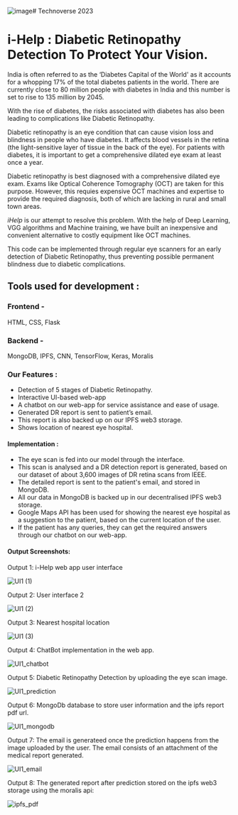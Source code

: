 ![image](https://github.com/PMalvikaReddy/Technoverse_iHelp-DiabeticRetinopathyDetection/assets/116015331/2e075afa-b481-42fa-98ba-382b141e1fd1)# Technoverse 2023 
# i-Help : Diabetic Retinopathy Detection To Protect Your Vision.

India is often referred to as the ‘Diabetes Capital of the World' as it accounts for a whopping 17% of the total diabetes patients in the world. There are currently close to 80 million people with diabetes in India and this number is set to rise to 135 million by 2045.

With the rise of diabetes, the risks associated with diabetes has also been leading to complications like Diabetic Retinopathy.

Diabetic retinopathy is an eye condition that can cause vision loss and blindness in people who have diabetes. It affects blood vessels in the retina (the light-sensitive layer of tissue in the back of the eye). For patients with diabetes, it is important to get a comprehensive dilated eye exam at least once a year. 

Diabetic retinopathy is best diagnosed with a comprehensive dilated eye exam. Exams like Optical Coherence Tomography (OCT) are taken for this purpose. However, this requies expensive OCT machines and expertise to provide the required diagnosis, both of which are lacking in rural and small town areas.  


*iHelp* is our attempt to resolve this problem. With the help of Deep Learning, VGG algorithms and Machine training, we have built an inexpensive and convenient alternative to costly equipment like OCT machines. 

This code can be implemented through regular eye scanners for an early detection of Diabetic Retinopathy, thus preventing possible permanent blindness due to diabetic complications. 

## Tools used for development :

### Frontend - 
HTML, CSS, Flask

### Backend -
MongoDB, IPFS, CNN, TensorFlow, Keras, Moralis

### Our Features : 
- Detection of 5 stages of Diabetic Retinopathy.
- Interactive UI-based web-app
- A chatbot on our web-app for service assistance and ease of usage.
- Generated DR report is sent to patient’s email.
- This report is also backed up on our IPFS web3 storage.
- Shows location of nearest eye hospital.

#### Implementation :
- The eye scan is fed into our model through the interface.
- This scan is analysed and a DR detection report is generated, based on our dataset of about 3,600 images of DR retina scans from IEEE.
- The detailed report is sent to the patient's email, and stored in MongoDB.
- All our data in MongoDB is backed up in our decentralised IPFS web3 storage.
- Google Maps API has been used for showing the nearest eye hospital as a suggestion to the patient, based on the current location of the user.
- If the patient has any queries, they can get the required answers through our chatbot on our web-app.

#### Output Screenshots:
Output 1:
i-Help web app user interface

![UI1 (1)](https://user-images.githubusercontent.com/108075033/210940143-c68439fa-9570-4e1c-920d-ae6ba9c09a68.png)

Output 2:
User interface 2

![UI1 (2)](https://user-images.githubusercontent.com/108075033/210940242-4633ea3c-de61-4d13-9637-b9429d3cdcff.png)

Output 3:
Nearest hospital location

![UI1 (3)](https://user-images.githubusercontent.com/108075033/210940312-c0564bdd-9e40-45c9-9321-c9d47993f540.png)

Output 4:
ChatBot implementation in the web app.

![UI1_chatbot](https://user-images.githubusercontent.com/108075033/210940340-7525c9cb-2b17-4a05-ab47-3bbc2698f2db.png)

Output 5:
Diabetic Retinopathy Detection by uploading the eye scan image.

![UI1_prediction](https://user-images.githubusercontent.com/108075033/210940360-10ab66db-3f36-4f2c-8892-7c1e943b89eb.png)

Output 6:
MongoDb database to store user information and the ipfs report pdf url.

![UI1_mongodb](https://user-images.githubusercontent.com/108075033/210940391-9e015c4f-0acd-4cd8-98a9-1c298f96a501.png)

Output 7:
The email is generateed once the prediction happens from the image uploaded by the user. The email consists of an attachment of the medical report generated.

![UI1_email](https://user-images.githubusercontent.com/108075033/210940453-570fe8e3-70de-4fb6-8104-00cafd6eeab0.png)

Output 8:
The generated report after prediction stored on the ipfs web3 storage using the moralis api:

![ipfs_pdf](https://user-images.githubusercontent.com/108075033/210940474-7fd60b29-0d76-47e7-873d-24646cddc213.png)









